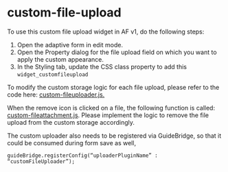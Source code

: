 # custom-file-upload

To use this custom file upload widget in AF v1, do the following steps:


1. Open the adaptive form in edit mode.
2. Open the Property dialog for the file upload field on which you want to apply the custom appearance.
3. In the Styling tab, update the CSS class property to add this `widget_customfileupload`


To modify the custom storage logic for each file upload, please refer to the code here: [custom-fileuploader.js.](https://github.com/rismehta/custom-file-upload/blob/main/src/main/content/jcr_root/etc/clientlibs/custom/custom-fileupload/integration/javascript/custom-fileuploader.js#L36-L157)

When the remove icon is clicked on a file, the following function is called: [custom-fileattachment.js](https://github.com/rismehta/custom-file-upload/blob/main/src/main/content/jcr_root/etc/clientlibs/custom/custom-fileupload/integration/javascript/custom-fileattachment.js#L485). Please implement the logic to remove the file upload from the custom storage accordingly.


The custom uploader also needs to be registered via GuideBridge, so that it could be consumed during form save as well,
```
guideBridge.registerConfig(“uploaderPluginName” : “customFileUploader”);
```
